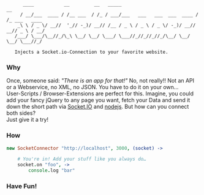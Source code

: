 	
	      ____           __         __   _____                            __            
	     / __/___  ____ / /__ ___  / /_ / ___/___   ___   ___  ___  ____ / /_ ___   ____
	    _\ \ / _ \/ __//  '_// -_)/ __// /__ / _ \ / _ \ / _ \/ -_)/ __// __// _ \ / __/
	   /___/ \___/\__//_/\_\ \__/ \__/ \___/ \___//_//_//_//_/\__/ \__/ \__/ \___//_/   
	
	   Injects a Socket.io-Connection to your favorite website.

### Why

Once, someone said: _"There is an app for that!"_ No, not really!! Not an API or a Webservice, no XML, no JSON. You have to do it on your own…  
User-Scripts / Browser-Extensions are perfect for this. Imagine, you could add your fancy jQuery to any page you want, fetch your Data and send it down the short path via [Socket.IO](http://socket.io/) and [nodejs](http://nodejs.org). But how can you connect both sides?  
Just give it a try!


### How

```coffeescript
new SocketConnector "http://localhost", 3000, (socket) ->

	# You're in! Add your stuff like you always do…
	socket.on "foo", ->
		console.log "bar"
```

### Have Fun!